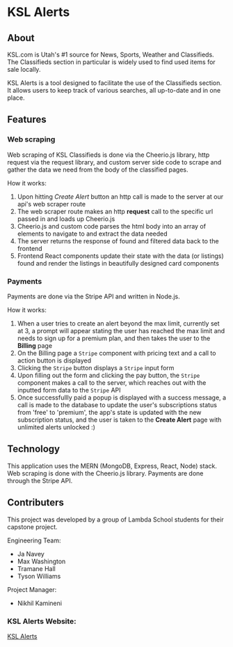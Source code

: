 # KSL Alerts

## About

KSL.com is Utah's #1 source for News, Sports, Weather and Classifieds. The Classifieds section in particular is widely used to find used items for sale locally.

KSL Alerts is a tool designed to facilitate the use of the Classifieds section. It allows users to keep track of various searches, all up-to-date and in one place.

## Features

### Web scraping
Web scraping of KSL Classifieds is done via the Cheerio.js library, http request via the request library, and custom server side code to scrape and gather the data we need from the body of the classified pages.

How it works:
1. Upon hitting *Create Alert* button an http call is made to the server at our api's web scraper route
5. The web scraper route makes an http **request** call to the specific url passed in and loads up Cheerio.js
6. Cheerio.js and custom code parses the html body into an array of elements to navigate to and extract the data needed
7. The server returns the response of found and filtered data back to the frontend
8. Frontend React components update their state with the data (or listings) found and render the listings in beautifully designed card components

### Payments
Payments are done via the Stripe API and written in Node.js.

How it works:
1. When a user tries to create an alert beyond the max limit, currently set at 3, a prompt will appear stating the user has reached the max limit and needs to sign up for a premium plan, and then takes the user to the **Billing** page
2. On the Billing page a `Stripe` component with pricing text and a call to action button is displayed
3. Clicking the `Stripe` button displays a `Stripe` input form
4. Upon filling out the form and clicking the pay button, the `Stripe` component makes a call to the server, which reaches out with the inputted form data to the `Stripe` API
5. Once successfullly paid a popup is displayed with a success message, a call is made to the database to update the user's subscriptions status from 'free' to 'premium', the app's state is updated with the new subscription status, and the user is taken to the **Create Alert** page with unlimited alerts unlocked :)

## Technology
This application uses the MERN (MongoDB, Express, React, Node) stack.
Web scraping is done with the Cheerio.js library.
Payments are done through the Stripe API.

## Contributers
This project was developed by a group of Lambda School students for their capstone project.

Engineering Team:

* Ja Navey
* Max Washington
* Tramane Hall
* Tyson Williams

Project Manager:
* Nikhil Kamineni

### KSL Alerts Website:
[KSL Alerts](https://www.classified-alert.com/)
